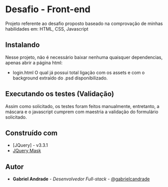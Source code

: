 # Desafio - Front-end

Projeto referente ao desafio proposto baseado na comprovação de minhas habilidades em: HTML, CSS, Javascript

## Instalando

Nesse projeto, não é necessário baixar nenhuma quaisquer dependencias, apenas abrir a página html:
- login.html
O qual já possui total ligação com os assets e com o background extraído do .psd disponibilizado.

## Executando os testes (Validação)

Assim como solicitado, os testes foram feitos manualmente, entretanto, a máscara e o javascript cumprem com maestria a validação do formulário solicitado.

## Construído com

* [JQuery] - v3.3.1
* [JQuery Mask](https://igorescobar.github.io/jQuery-Mask-Plugin/)

## Autor

* **Gabriel Andrade** - *Desenvolvedor Full-stack* - [@gabrielcandrade](https://github.com/gabrielcandrade)
